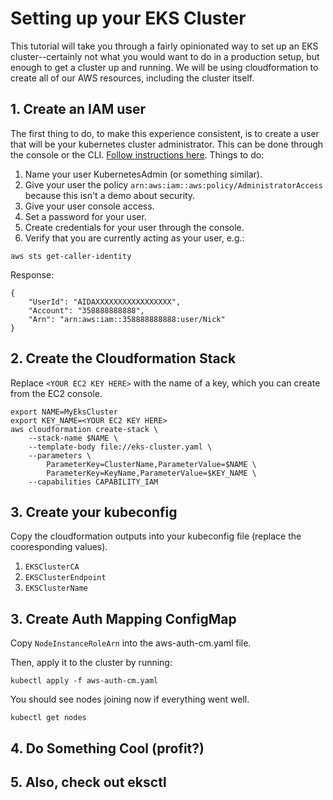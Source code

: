 # Setting up your EKS Cluster

This tutorial will take you through a fairly opinionated way to set up an EKS cluster--certainly not what you would want to do in a production setup, but enough to get a cluster up and running.  We will be using cloudformation to create all of our AWS resources, including the cluster itself.

## 1. Create an IAM user

The first thing to do, to make this experience consistent, is to create a user that will be your kubernetes cluster administrator.  This can be done through the console or the CLI.  [Follow instructions here](https://docs.aws.amazon.com/IAM/latest/UserGuide/id_users_create.html).  Things to do:

1. Name your user KubernetesAdmin (or something similar).
1. Give your user the policy `arn:aws:iam::aws:policy/AdministratorAccess` because this isn't a demo about security.
1. Give your user console access.
1. Set a password for your user.
1. Create credentials for your user through the console.
1. Verify that you are currently acting as your user, e.g.:

```
aws sts get-caller-identity
```

Response:
```
{
    "UserId": "AIDAXXXXXXXXXXXXXXXXX",
    "Account": "358888888888",
    "Arn": "arn:aws:iam::358888888888:user/Nick"
}
```

## 2. Create the Cloudformation Stack

Replace `<YOUR EC2 KEY HERE>` with the name of a key, which you can create from the EC2 console.

```
export NAME=MyEksCluster
export KEY_NAME=<YOUR EC2 KEY HERE>
aws cloudformation create-stack \
    --stack-name $NAME \
    --template-body file://eks-cluster.yaml \
    --parameters \
        ParameterKey=ClusterName,ParameterValue=$NAME \
        ParameterKey=KeyName,ParameterValue=$KEY_NAME \
    --capabilities CAPABILITY_IAM
```
## 3. Create your kubeconfig

Copy the cloudformation outputs into your kubeconfig file (replace the cooresponding values).

1. `EKSClusterCA`
1. `EKSClusterEndpoint`
1. `EKSClusterName`

## 3. Create Auth Mapping ConfigMap

Copy `NodeInstanceRoleArn` into the aws-auth-cm.yaml file.

Then, apply it to the cluster by running:

```
kubectl apply -f aws-auth-cm.yaml
```

You should see nodes joining now if everything went well.

```
kubectl get nodes
```

## 4. Do Something Cool (profit?)


## 5. Also, check out eksctl
